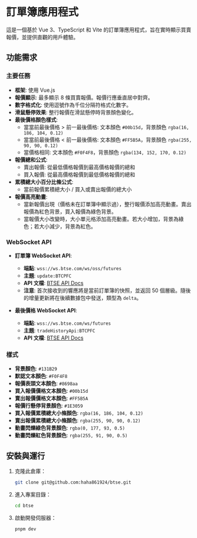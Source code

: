 # 訂單簿應用程式

這是一個基於 Vue 3、TypeScript 和 Vite 的訂單簿應用程式，旨在實時顯示買賣報價，並提供直觀的用戶體驗。

## 功能需求

### 主要任務

- **框架**: 使用 Vue.js
- **報價顯示**: 最多顯示 8 條買賣報價。報價行應垂直居中對齊。
- **數字格式化**: 使用逗號作為千位分隔符格式化數字。
- **滑鼠懸停效果**: 整行報價在滑鼠懸停時背景顏色變化。
- **最後價格顏色樣式**:
  - 當當前最後價格 > 前一最後價格: 文本顏色 `#00b15d`，背景顏色 `rgba(16, 186, 104, 0.12)`
  - 當當前最後價格 < 前一最後價格: 文本顏色 `#FF5B5A`，背景顏色 `rgba(255, 90, 90, 0.12)`
  - 當價格相同: 文本顏色 `#F0F4F8`，背景顏色 `rgba(134, 152, 170, 0.12)`
- **報價總和公式**:
  - 賣出報價: 從最低價格報價到最高價格報價的總和
  - 買入報價: 從最高價格報價到最低價格報價的總和
- **累積總大小百分比條公式**:
  - 當前報價累積總大小 / 買入或賣出報價的總大小
- **報價高亮動畫**:
  - 當新報價出現（價格未在訂單簿中顯示過），整行報價添加高亮動畫。賣出報價為紅色背景，買入報價為綠色背景。
  - 當報價大小改變時，大小單元格添加高亮動畫。若大小增加，背景為綠色；若大小減少，背景為紅色。

### WebSocket API

- **訂單簿 WebSocket API**:
  - **端點**: `wss://ws.btse.com/ws/oss/futures`
  - **主題**: `update:BTCPFC`
  - **API 文檔**: [BTSE API Docs](https://btsecom.github.io/docs/futures/en/#orderbook-incremental-updates)
  - **注意**: 首次接收到的響應將是當前訂單簿的快照，並返回 50 個層級。隨後的增量更新將在後續數據包中發送，類型為 `delta`。

- **最後價格 WebSocket API**:
  - **端點**: `wss://ws.btse.com/ws/futures`
  - **主題**: `tradeHistoryApi:BTCPFC`
  - **API 文檔**: [BTSE API Docs](https://btsecom.github.io/docs/futures/en/#public-trade-fills)

### 樣式

- **背景顏色**: `#131B29`
- **默認文本顏色**: `#F0F4F8`
- **報價表頭文本顏色**: `#8698aa`
- **買入報價價格文本顏色**: `#00b15d`
- **賣出報價價格文本顏色**: `#FF5B5A`
- **報價行懸停背景顏色**: `#1E3059`
- **買入報價累積總大小條顏色**: `rgba(16, 186, 104, 0.12)`
- **賣出報價累積總大小條顏色**: `rgba(255, 90, 90, 0.12)`
- **動畫閃爍綠色背景顏色**: `rgba(0, 177, 93, 0.5)`
- **動畫閃爍紅色背景顏色**: `rgba(255, 91, 90, 0.5)`

## 安裝與運行

1. 克隆此倉庫：
   ```bash
   git clone git@github.com:haha861924/btse.git
   ```
2. 進入專案目錄：
   ```bash
   cd btse
   ```
3. 啟動開發伺服器：
   ```bash
   pnpm dev
   ```

